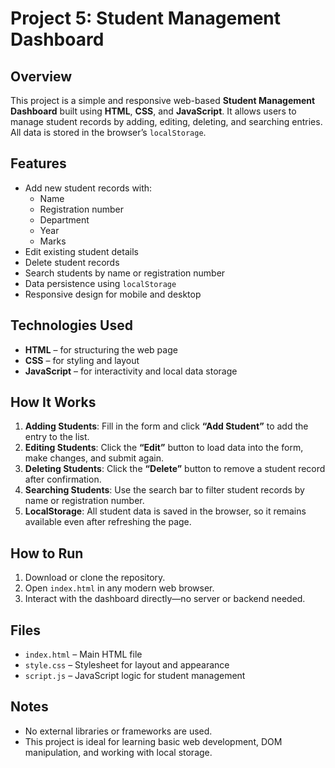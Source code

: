 # Project 5: Student Management Dashboard

## Overview
This project is a simple and responsive web-based **Student Management Dashboard** built using **HTML**, **CSS**, and **JavaScript**. It allows users to manage student records by adding, editing, deleting, and searching entries. All data is stored in the browser’s `localStorage`.

## Features
- Add new student records with:
  - Name
  - Registration number
  - Department
  - Year
  - Marks
- Edit existing student details
- Delete student records
- Search students by name or registration number
- Data persistence using `localStorage`
- Responsive design for mobile and desktop

## Technologies Used
- **HTML** – for structuring the web page  
- **CSS** – for styling and layout  
- **JavaScript** – for interactivity and local data storage  

## How It Works
1. **Adding Students**: Fill in the form and click **“Add Student”** to add the entry to the list.  
2. **Editing Students**: Click the **“Edit”** button to load data into the form, make changes, and submit again.  
3. **Deleting Students**: Click the **“Delete”** button to remove a student record after confirmation.  
4. **Searching Students**: Use the search bar to filter student records by name or registration number.  
5. **LocalStorage**: All student data is saved in the browser, so it remains available even after refreshing the page.  

## How to Run
1. Download or clone the repository.  
2. Open `index.html` in any modern web browser.  
3. Interact with the dashboard directly—no server or backend needed.  

## Files
- `index.html` – Main HTML file  
- `style.css` – Stylesheet for layout and appearance  
- `script.js` – JavaScript logic for student management  

## Notes
- No external libraries or frameworks are used.  
- This project is ideal for learning basic web development, DOM manipulation, and working with local storage.  
